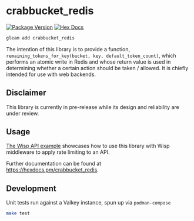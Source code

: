 # crabbucket_redis

[![Package Version](https://img.shields.io/hexpm/v/crabbucket_redis)](https://hex.pm/packages/crabbucket_redis)
[![Hex Docs](https://img.shields.io/badge/hex-docs-ffaff3)](https://hexdocs.pm/crabbucket_redis/)

```sh
gleam add crabbucket_redis
```

The intention of this library is to provide a function,
`remaining_tokens_for_key(bucket, key, default_token_count)`,
which performs an atomic write in Redis and whose return value is used in
determining whether a certain action should be taken / allowed.
It is chiefly intended for use with web backends.

## Disclaimer

This library is currently in pre-release while its design and reliability are
under review.

## Usage

[The Wisp API example](./examples/wisp_api_limit_example/src/wisp_api_limit_example.gleam)
showcases how to use this library with Wisp middleware to apply rate limiting to an API.

Further documentation can be found at <https://hexdocs.pm/crabbucket_redis>.

## Development

Unit tests run against a Valkey instance, spun up via `podman-compose`

```sh
make test
```
